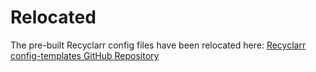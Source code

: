# Relocated

The pre-built Recyclarr config files have been relocated here: [Recyclarr config-templates GitHub Repository](https://github.com/recyclarr/config-templates)
